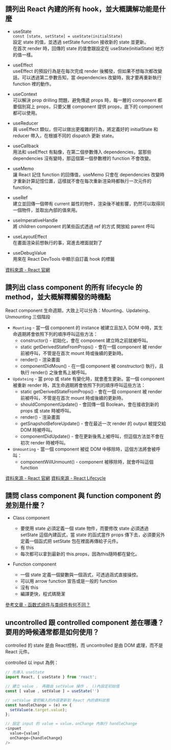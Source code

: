 ## 請列出 React 內建的所有 hook，並大概講解功能是什麼
* useState  
  `const [state, setState] = useState(initialState)`  
  設定 state 的值，並透過 setState function 接收新的 state 並更新。  
  在首次 render 時，回傳的 state 的值會跟設定在 useState(initialState) 地方的值一樣。  

* useEffect  
  useEffect 的預設行為是在每次完成 render 後觸發，但如果不想每次都改變話，可以透過第二參數告知，當 dependencies 改變時，我才要再重新執行 function 裡的動作。

* useContext   
  可以解決 prop drilling 問題，避免傳遞 props 時，每一層的 component 都要個別寫上 props，只要父層 component 提供 props，底下的 component 都可以使用。

* useReducer  
  與 useEffect 類似，但可以做出更複雜的行為，將定義好的 initialState 和 reducer 帶入，在根據不同的 dispatch 更新 state。
* useCallback  
  用法和 useEffect 有點像，在第二個參數傳入 dependencies，當那些 dependencies 沒有變時，那這個第一個參數裡的 function 不會改變。
* useMemo  
  讓 React 記住 function 的回傳值，useMemo 只會在 dependencies 改變時才重新計算記憶位置，這樣就不會在每次重新渲染時都執行一次元件的 function。
* useRef  
  建立並回傳一個帶有 current 屬性的物件，渲染後不被影響，扔然可以取得同一個物件，並取出內部的值來用。
* useImperativeHandle  
  將 children component 的某些函式透過 ref 的方式 開放給 parent 呼叫
* useLayoutEffect  
  在畫面渲染前想執行的事，寫進去裡面就對了
* useDebugValue  
  用來在 React DevTools 中顯示自訂義 hook 的標籤

[資料來源 - React 官網](https://zh-hant.reactjs.org/docs/hooks-reference.html)
## 請列出 class component 的所有 lifecycle 的 method，並大概解釋觸發的時機點
 React component 生命週期，大致上可以分為：Mounting、Updateing、Unmounting 三個階段
 * `Mounting` - 當一個 component 的 instance 被建立且加入 DOM 中時，其生命週期將會依照下列的順序呼叫這些方法：
    * constructor() - 初始化，會在 component 建立時之前就被呼叫。
    * static getDerivedStateFromProps() - 會在一個 component 被 render 前被呼叫，不管是在首次 mount 時或後續的更新時。
    * render() - 渲染畫面
    * componentDidMoun() - 在一個 component 被 constructor() 執行，且執行 render() 之後會馬上被呼叫。
 * `Updateing` - 當 prop 或 state 有變化時，就會產生更新。當一個 component 被重新 render 時，其生命週期將會依照下列的順序呼叫這些方法：
    * static getDerivedStateFromProps() - 會在一個 component 被 render 前被呼叫，不管是在首次 mount 時或後續的更新時。
    * shouldComponentUpdate() - 會回傳一個 Boolean，會在接收到新的 props 或 state 時被呼叫。
    * render() - 渲染畫面
    * getSnapshotBeforeUpdate() - 會在最近一次 render 的 output 被提交給 DOM 時被呼叫。
    * componentDidUpdate() - 會在更新後馬上被呼叫，但這個方法並不會在初次 render 時被呼叫。
 * `Unmounting` - 當一個 component 被從 DOM 中移除時，這個方法將會被呼叫：
   * componentWillUnmount() - component 被移除時，就會呼叫這個 function
  
[資料來源 - React 官網](https://zh-hant.reactjs.org/docs/react-component.html#constructor) 
[資料來源 - React Lifecycle ](https://www.w3schools.com/react/react_lifecycle.asp)
## 請問 class component 與 function component 的差別是什麼？
* Class component
    * 要使用 state 必須定義一個 state 物件，而要修改 state 必須透過 setState 這個內建函式，當 state 的函式當作 props 傳下去，必須要另外定義一個函式把 setState 包在裡面再傳給子元件。
    * 有 this
    * 每次都可以拿到最新的 this.props，因為this隨時都在變化。


* Function component
    * 一個 state 定義一個變數與一個涵式，可透過涵式直接操控。
    * 可以用 arrow function 宣告或是一般的 function
    * 沒有 this
    * 編譯更快，程式碼簡潔

[參考文章 - 函数式组件与类组件有何不同？](https://overreacted.io/zh-hans/how-are-function-components-different-from-classes/)
## uncontrolled 跟 controlled component 差在哪邊？要用的時候通常都是如何使用？
controlled 的 state 是由 React控制，而 uncontrolled 是由 DOM 處理，而不是 React 元件。

controlled 以 input 為例：
``` js
// 先導入 useState
import React, { useState } from 'react';

// 建立 value ， 再藉由 setValue 操作 ， ()內設定初始值
const [ value , setValue ] = useState('')

// setValue 會把輸入的內容更新到 React 內的資料狀態
const handleChange = (e) => {
  setValue(e.target.value);
};

// 設定 input 的 value = value，onChange 內執行 handleChange
<inpuet 
  value={value} 
  onChange={handleChange} 
/>

```